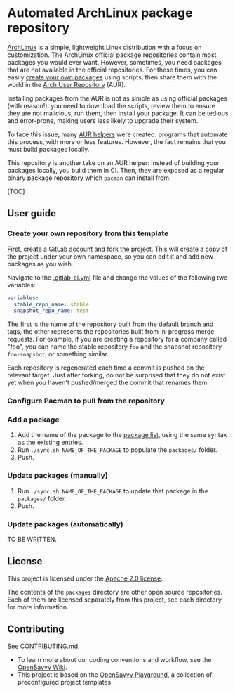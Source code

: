 # Automated ArchLinux package repository

[ArchLinux](https://archlinux.org/) is a simple, lightweight Linux distribution with a focus on customization. The ArchLinux official package repositories contain most packages you would ever want.  However, sometimes, you need packages that are not available in the official repositories. For these times, you can easily [create your own packages](https://wiki.archlinux.org/title/creating_packages) using scripts, then share them with the world in the [Arch User Repository](https://wiki.archlinux.org/title/Arch_User_Repository) (AUR).

Installing packages from the AUR is not as simple as using official packages (with reason!): you need to download the scripts, review them to ensure they are not malicious, run them, then install your package. It can be tedious and error-prone, making users less likely to upgrade their system.

To face this issue, many [AUR helpers](https://wiki.archlinux.org/title/AUR_helpers) were created: programs that automate this process, with more or less features. However, the fact remains that you must build packages locally.

This repository is another take on an AUR helper: instead of building your packages locally, you build them in CI. Then, they are exposed as a regular binary package repository which `pacman` can install from.

[TOC]

## User guide

### Create your own repository from this template

First, create a GitLab account and [fork the project](https://gitlab.com/opensavvy/system/aur-template/-/forks/new).
This will create a copy of the project under your own namespace, so you can edit it and add new packages as you wish.

Navigate to the [.gitlab-ci.yml](.gitlab-ci.yml) file and change the values of the following two variables:
```yaml
variables:
  stable_repo_name: stable
  snapshot_repo_name: test
```
The first is the name of the repository built from the default branch and tags, the other represents the repositories built from in-progress merge requests. For example, if you are creating a repository for a company called "foo", you can name the stable repository `foo` and the snapshot repository `foo-snapshot`, or something similar.

Each repository is regenerated each time a commit is pushed on the relevant target. Just after forking, do not be surprised that they do not exist yet when you haven't pushed/merged the commit that renames them.

### Configure Pacman to pull from the repository



### Add a package

1. Add the name of the package to the [package list](list.yml), using the same syntax as the existing entries. 
2. Run `./sync.sh NAME_OF_THE_PACKAGE` to populate the `packages/` folder.
3. Push.

### Update packages (manually)

1. Run `./sync.sh NAME_OF_THE_PACKAGE` to update that package in the `packages/` folder. 
2. Push.

### Update packages (automatically)

TO BE WRITTEN.

## License

This project is licensed under the [Apache 2.0 license](LICENSE).

The contents of the `packages` directory are other open source repositories. Each of them are licensed separately from this project, see each directory for more information.

## Contributing

See [CONTRIBUTING.md](CONTRIBUTING.md).
- To learn more about our coding conventions and workflow, see the [OpenSavvy Wiki](https://gitlab.com/opensavvy/wiki/-/blob/main/README.md#wiki).
- This project is based on the [OpenSavvy Playground](docs/playground/README.md), a collection of preconfigured project templates.
